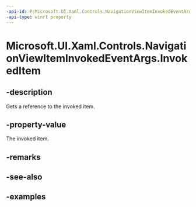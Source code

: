 ```yaml
---
-api-id: P:Microsoft.UI.Xaml.Controls.NavigationViewItemInvokedEventArgs.InvokedItem
-api-type: winrt property
---
```


<!-- Property syntax.
public object InvokedItem { get; }
-->

# Microsoft.UI.Xaml.Controls.NavigationViewItemInvokedEventArgs.InvokedItem

## -description

Gets a reference to the invoked item.

## -property-value

The invoked item.

## -remarks

## -see-also

## -examples


